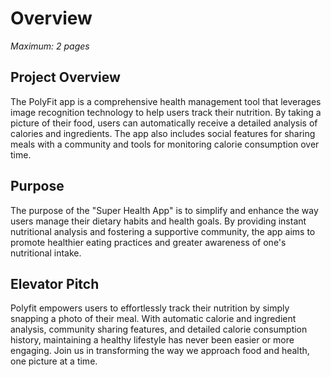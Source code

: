 # Overview

*Maximum: 2 pages*

<!-- *What is this project about?* -->
## Project Overview

The PolyFit app is a comprehensive health management tool that leverages image recognition technology to help users track their nutrition. By taking a picture of their food, users can automatically receive a detailed analysis of calories and ingredients. The app also includes social features for sharing meals with a community and tools for monitoring calorie consumption over time.

<!-- *Describe succinctly and precisely its purpose.* -->
## Purpose

The purpose of the "Super Health App" is to simplify and enhance the way users manage their dietary habits and health goals. By providing instant nutritional analysis and fostering a supportive community, the app aims to promote healthier eating practices and greater awareness of one's nutritional intake.

<!-- *Include a 3-sentence (max) elevator pitch.* -->
## Elevator Pitch

Polyfit empowers users to effortlessly track their nutrition by simply snapping a photo of their meal. With automatic calorie and ingredient analysis, community sharing features, and detailed calorie consumption history, maintaining a healthy lifestyle has never been easier or more engaging. Join us in transforming the way we approach food and health, one picture at a time.

